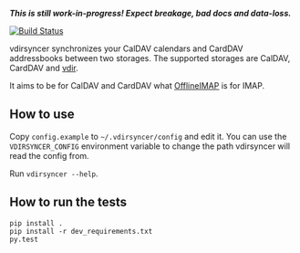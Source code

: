 ***This is still work-in-progress! Expect breakage, bad docs and data-loss.***

[![Build Status](https://travis-ci.org/untitaker/vdirsyncer.png?branch=master)](https://travis-ci.org/untitaker/vdirsyncer)

vdirsyncer synchronizes your CalDAV calendars and CardDAV addressbooks between
two storages. The supported storages are CalDAV, CardDAV and
[vdir](https://github.com/untitaker/vdir).

It aims to be for CalDAV and CardDAV what
[OfflineIMAP](http://offlineimap.org/) is for IMAP.

## How to use

Copy `config.example` to `~/.vdirsyncer/config` and edit it. You can use the
`VDIRSYNCER_CONFIG` environment variable to change the path vdirsyncer will
read the config from.

Run `vdirsyncer --help`.

## How to run the tests

    pip install .
    pip install -r dev_requirements.txt
    py.test
